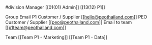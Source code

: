 #division 
Manager
[[01(01) Admin]]
[[13(12) P1]]

Group Email
P1 Customer / Supplier
[[hello@peothailand.com]]
PEO Customer / Supplier
[[peo@peothailand.com]]
Email to team
[[p1team@peothailand.com]]

Team
[[Team P1 - Marketing]]
[[Team P1 - Data]]




